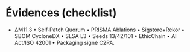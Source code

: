 # Évidences (checklist)
- ΔM11.3 • Self‑Patch Quorum • PRISMA Ablations • Sigstore+Rekor • SBOM CycloneDX • SLSA L3 • Seeds 13/42/101 • EthicChain • AI Act/ISO 42001 • Packaging signé C2PA.
